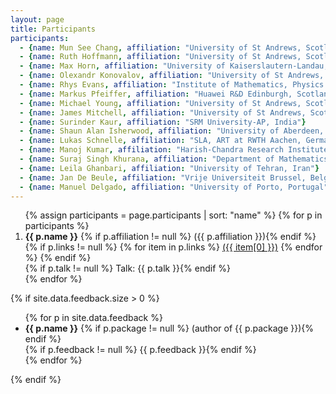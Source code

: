 ```yaml
---
layout: page
title: Participants
participants:
  - {name: Mun See Chang, affiliation: "University of St Andrews, Scotland"}
  - {name: Ruth Hoffmann, affiliation: "University of St Andrews, Scotland"}
  - {name: Max Horn, affiliation: "University of Kaiserslautern-Landau, Germany"}
  - {name: Olexandr Konovalov, affiliation: "University of St Andrews, Scotland"}
  - {name: Rhys Evans, affiliation: "Institute of Mathematics, Physics and Mechanics, Ljubljana, Slovenia"} 
  - {name: Markus Pfeiffer, affiliation: "Huawei R&D Edinburgh, Scotland"}
  - {name: Michael Young, affiliation: "University of St Andrews, Scotland"}
  - {name: James Mitchell, affiliation: "University of St Andrews, Scotland"}
  - {name: Surinder Kaur, affiliation: "SRM University-AP, India"}
  - {name: Shaun Alan Isherwood, affiliation: "University of Aberdeen, Scotland"}
  - {name: Lukas Schnelle, affiliation: "SLA, ART at RWTH Aachen, Germany"}
  - {name: Manoj Kumar, affiliation: "Harish-Chandra Research Institute,  Prayagraj, India"}
  - {name: Suraj Singh Khurana, affiliation: "Department of Mathematics, SRM University AP, Andhra Pradesh, India"}
  - {name: Leila Ghanbari, affiliation: "University of Tehran, Iran"}
  - {name: Jan De Beule, affiliation: "Vrije Universiteit Brussel, Belgium"}
  - {name: Manuel Delgado, affiliation: "University of Porto, Portugal"}
---
```


<ol>{% assign participants = page.participants | sort: "name" %}
{% for p in participants %}
  <li>
    <strong>{{ p.name }}</strong>
    {% if p.affiliation != null %} ({{ p.affiliation }}){% endif %}
    {% if p.links != null %}
        {% for item in p.links %}
            <a href="{{ item[1] }}">({{ item[0] }})</a>
        {% endfor %}
    {% endif %}
    <br/>
      {% if p.talk != null %} Talk: {{ p.talk }}{% endif %}
  </li>
{% endfor %}
</ol>

{% if site.data.feedback.size > 0 %}

<ul>
{% for p in site.data.feedback %}
  <li>
    <strong>{{ p.name }}</strong>
    {% if p.package != null %} (author of {{ p.package }}){% endif %}
    <br/>
    {% if p.feedback != null %} {{ p.feedback }}{% endif %}
  </li>
{% endfor %}
</ul>

{% endif %}
<!-- 
$# Conference photo
<img src="{{ site.baseurl }}/public/conference-photo.jpg" />
-->
